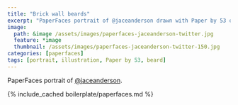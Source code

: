```yaml
---
title: "Brick wall beards"
excerpt: "PaperFaces portrait of @jaceanderson drawn with Paper by 53 on an iPad."
image: 
  path: &image /assets/images/paperfaces-jaceanderson-twitter.jpg 
  feature: *image
  thumbnail: /assets/images/paperfaces-jaceanderson-twitter-150.jpg
categories: [paperfaces]
tags: [portrait, illustration, Paper by 53, beard]
---
```


PaperFaces portrait of [@jaceanderson](https://twitter.com/jaceanderson).

{% include_cached boilerplate/paperfaces.md %}
